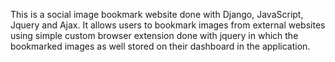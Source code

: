 This is a social image bookmark website done with Django, JavaScript, Jquery and Ajax.
It allows users to bookmark images from external websites using simple custom browser extension done with jquery in which the bookmarked images as well stored on their dashboard in the application.
